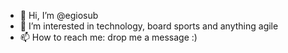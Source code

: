 - 👋 Hi, I’m @egiosub
- 👀 I’m interested in technology, board sports and anything agile 
- 📫 How to reach me: drop me a message :)

<!---
egiosub/egiosub is a ✨ special ✨ repository because its `README.md` (this file) appears on your GitHub profile.
You can click the Preview link to take a look at your changes.
--->
